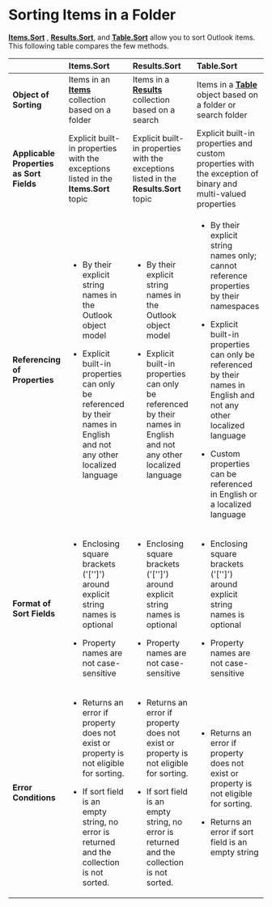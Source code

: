 
# Sorting Items in a Folder

 **[Items.Sort](7cb248a2-6885-8be5-df7b-fd5683081e01.md)** , **[Results.Sort](d897f4c9-ef58-cdb4-ca9e-d179af12f2b5.md)**, and  **[Table.Sort](4e4867c2-27b8-f920-59ce-b60116d22054.md)** allow you to sort Outlook items. This following table compares the few methods.




|| **Items.Sort**| **Results.Sort**| **Table.Sort**|
|:-----|:-----|:-----|:-----|
| **Object of Sorting**|Items in an  **[Items](3a99730b-e62a-5ca6-f6ec-911c95173242.md)** collection based on a folder|Items in a  **[Results](59057f6f-8f6d-eed0-c945-240b9593b7ea.md)** collection based on a search|Items in a  **[Table](0affaafd-93fe-227a-acee-e09a86cadc20.md)** object based on a folder or search folder|
| **Applicable Properties as Sort Fields**|Explicit built-in properties with the exceptions listed in the  **Items.Sort** topic|Explicit built-in properties with the exceptions listed in the  **Results.Sort** topic|Explicit built-in properties and custom properties with the exception of binary and multi-valued properties|
| **Referencing of Properties**|<ul xmlns:xlink="http://www.w3.org/1999/xlink" xmlns:mtps="http://msdn2.microsoft.com/mtps" xmlns:MSHelp="http://msdn.microsoft.com/mshelp" xmlns:mshelp="http://msdn.microsoft.com/mshelp" xmlns:ddue="http://ddue.schemas.microsoft.com/authoring/2003/5" xmlns:msxsl="urn:schemas-microsoft-com:xslt"><li><p>By their explicit string names in the Outlook object model</p></li><li><p>Explicit built-in properties can only be referenced by their names in English and not any other localized language</p></li></ul>|<ul xmlns:xlink="http://www.w3.org/1999/xlink" xmlns:mtps="http://msdn2.microsoft.com/mtps" xmlns:MSHelp="http://msdn.microsoft.com/mshelp" xmlns:mshelp="http://msdn.microsoft.com/mshelp" xmlns:ddue="http://ddue.schemas.microsoft.com/authoring/2003/5" xmlns:msxsl="urn:schemas-microsoft-com:xslt"><li><p>By their explicit string names in the Outlook object model</p></li><li><p>Explicit built-in properties can only be referenced by their names in English and not any other localized language</p></li></ul>|<ul xmlns:xlink="http://www.w3.org/1999/xlink" xmlns:mtps="http://msdn2.microsoft.com/mtps" xmlns:MSHelp="http://msdn.microsoft.com/mshelp" xmlns:mshelp="http://msdn.microsoft.com/mshelp" xmlns:ddue="http://ddue.schemas.microsoft.com/authoring/2003/5" xmlns:msxsl="urn:schemas-microsoft-com:xslt"><li><p>By their explicit string names only; cannot reference properties by their namespaces</p></li><li><p>Explicit built-in properties can only be referenced by their names in English and not any other localized language</p></li><li><p>Custom properties can be referenced in English or a localized language</p></li></ul>|
| **Format of Sort Fields**|<ul xmlns:xlink="http://www.w3.org/1999/xlink" xmlns:mtps="http://msdn2.microsoft.com/mtps" xmlns:MSHelp="http://msdn.microsoft.com/mshelp" xmlns:mshelp="http://msdn.microsoft.com/mshelp" xmlns:ddue="http://ddue.schemas.microsoft.com/authoring/2003/5" xmlns:msxsl="urn:schemas-microsoft-com:xslt"><li><p>Enclosing square brackets ('['']') around explicit string names is optional</p></li><li><p>Property names are not case-sensitive</p></li></ul>|<ul xmlns:xlink="http://www.w3.org/1999/xlink" xmlns:mtps="http://msdn2.microsoft.com/mtps" xmlns:MSHelp="http://msdn.microsoft.com/mshelp" xmlns:mshelp="http://msdn.microsoft.com/mshelp" xmlns:ddue="http://ddue.schemas.microsoft.com/authoring/2003/5" xmlns:msxsl="urn:schemas-microsoft-com:xslt"><li><p>Enclosing square brackets ('['']') around explicit string names is optional</p></li><li><p>Property names are not case-sensitive</p></li></ul>|<ul xmlns:xlink="http://www.w3.org/1999/xlink" xmlns:mtps="http://msdn2.microsoft.com/mtps" xmlns:MSHelp="http://msdn.microsoft.com/mshelp" xmlns:mshelp="http://msdn.microsoft.com/mshelp" xmlns:ddue="http://ddue.schemas.microsoft.com/authoring/2003/5" xmlns:msxsl="urn:schemas-microsoft-com:xslt"><li><p>Enclosing square brackets ('['']') around explicit string names is optional</p></li><li><p>Property names are not case-sensitive</p></li></ul>|
| **Error Conditions**|<ul xmlns:xlink="http://www.w3.org/1999/xlink" xmlns:mtps="http://msdn2.microsoft.com/mtps" xmlns:MSHelp="http://msdn.microsoft.com/mshelp" xmlns:mshelp="http://msdn.microsoft.com/mshelp" xmlns:ddue="http://ddue.schemas.microsoft.com/authoring/2003/5" xmlns:msxsl="urn:schemas-microsoft-com:xslt"><li><p>Returns an error if property does not exist or property is not eligible for sorting.</p></li><li><p>If sort field is an empty string, no error is returned and the collection is not sorted.</p></li></ul>|<ul xmlns:xlink="http://www.w3.org/1999/xlink" xmlns:mtps="http://msdn2.microsoft.com/mtps" xmlns:MSHelp="http://msdn.microsoft.com/mshelp" xmlns:mshelp="http://msdn.microsoft.com/mshelp" xmlns:ddue="http://ddue.schemas.microsoft.com/authoring/2003/5" xmlns:msxsl="urn:schemas-microsoft-com:xslt"><li><p>Returns an error if property does not exist or property is not eligible for sorting.</p></li><li><p>If sort field is an empty string, no error is returned and the collection is not sorted.</p></li></ul>|<ul xmlns:xlink="http://www.w3.org/1999/xlink" xmlns:mtps="http://msdn2.microsoft.com/mtps" xmlns:MSHelp="http://msdn.microsoft.com/mshelp" xmlns:mshelp="http://msdn.microsoft.com/mshelp" xmlns:ddue="http://ddue.schemas.microsoft.com/authoring/2003/5" xmlns:msxsl="urn:schemas-microsoft-com:xslt"><li><p>Returns an error if property does not exist or property is not eligible for sorting.</p></li><li><p>Returns an error if sort field is an empty string</p></li></ul>|

